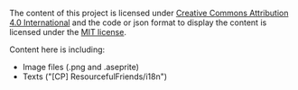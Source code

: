 The content of this project is licensed under [Creative Commons Attribution 4.0 International](https://creativecommons.org/licenses/by/4.0/) and the code or json format to display the content is licensed under the [MIT license](https://mit-license.org/).

Content here is including:
- Image files (.png and .aseprite)
- Texts ("[CP] ResourcefulFriends/i18n")